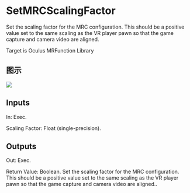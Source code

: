 # SetMRCScalingFactor

Set the scaling factor for the MRC configuration. This should be a positive value set to the same scaling as the VR player pawn so that the game capture and camera video are aligned.

Target is Oculus MRFunction Library

## 图示

![]($-20221218-20154706.png)

## Inputs

In: Exec.

Scaling Factor: Float (single-precision).  

## Outputs

Out: Exec.

Return Value: Boolean. Set the scaling factor for the MRC configuration. This should be a positive value set to the same scaling as the VR player pawn so that the game capture and camera video are aligned..

